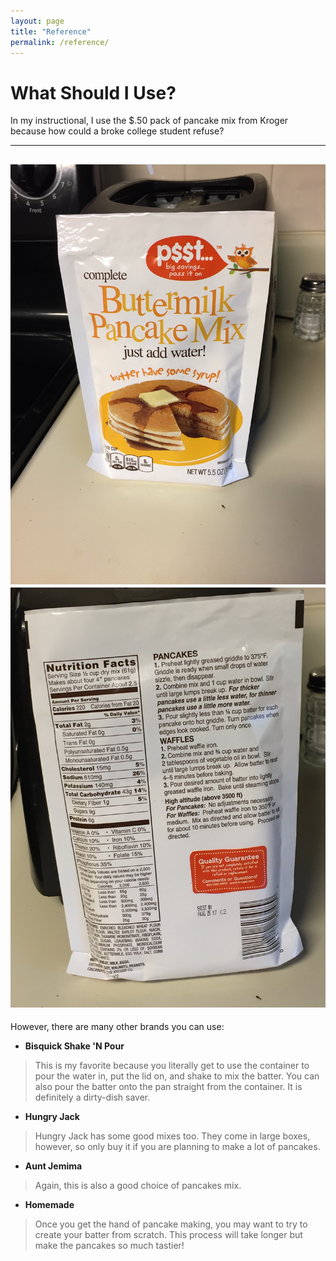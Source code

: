 ```yaml
---
layout: page
title: "Reference"
permalink: /reference/
---
```


# What Should I Use?

In my instructional, I use the $.50 pack of pancake mix from Kroger because how could a broke college student refuse?

  ---
  ![Package](images/Package.jpg?raw=true)
  ![back](images/back.jpg?raw=true)
  ---

However, there are many other brands you can use:

* **Bisquick Shake 'N Pour**
> This is my favorite because you literally get to use the container to pour the water in, put the lid on, and shake to mix the batter. You can also pour the batter onto the pan straight from the container. It is definitely a dirty-dish saver.

* **Hungry Jack**
> Hungry Jack has some good mixes too. They come in large boxes, however, so only buy it if you are planning to make a lot of pancakes.

* **Aunt Jemima**
> Again, this is also a good choice of pancakes mix.

* **Homemade**
> Once you get the hand of pancake making, you may want to try to create your batter from scratch. This process will take longer but make the pancakes so much tastier!
